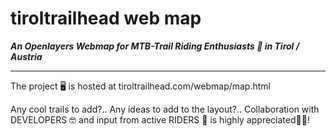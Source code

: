 tiroltrailhead web map
======================

***An Openlayers Webmap for MTB-Trail Riding Enthusiasts 🚵 in Tirol / Austria***
_______________________________________________________________________

The project 🖥️ is hosted at tiroltrailhead.com/webmap/map.html

Any cool trails to add?.. Any ideas to add to the layout?.. Collaboration with DEVELOPERS 🤓 and input from active RIDERS 🚴 is highly appreciated🤟🏻!
